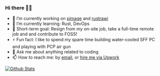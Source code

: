 ### Hi there 👋😀

- 🔭 I’m currently working on [pimage](https://github.com/rahmatnazali/pimage) and [rustrawi](https://github.com/rahmatnazali/rustrawi)
- 🌱 I’m currently learning: Rust, DevOps
- 🎯 Short-term goal: Resign from my on-site job, take a full-time remote job and and contribute to FOSS!
- ⚡ Fun fact: I like to spend my spare time building water-cooled SFF PC and playing with PCP air gun
- 💬 Ask me about anything related to coding
- 📫 How to reach me: by [email](mailto:rahmatnazali95@gmail.com), or [hire me via Upwork](https://www.upwork.com/freelancers/~01f03e22fefdfb7f2a)

[![Github Stats](https://github-readme-stats.vercel.app/api?username=rahmatnazali&count_private=true&show_icons=true)](https://github.com/anuraghazra/github-readme-stats)

<!--
**rahmatnazali/rahmatnazali** is a ✨ _special_ ✨ repository because its `README.md` (this file) appears on your GitHub profile.

Here are some ideas to get you started:

- 🔭 I’m currently working on ...
- 🌱 I’m currently learning ...
- 👯 I’m looking to collaborate on ...
- 🤔 I’m looking for help with ...
- 💬 Ask me about ...
- 📫 How to reach me: ...
- 😄 Pronouns: ...

-->



